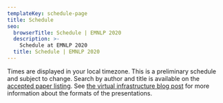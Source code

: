 ```yaml
---
templateKey: schedule-page
title: Schedule
seo:
  browserTitle: Schedule | EMNLP 2020
  description: >-
    Schedule at EMNLP 2020
  title: Schedule | EMNLP 2020
---
```


Times are displayed in your local timezone. This is a preliminary schedule and subject to change. 
Search by author and title is available on the [accepted paper listing](/papers/main). 
See [the virtual infrastructure blog post](/blog/2020-11-07-main-conference-infrastructure)
for more information about the formats of the presentations.